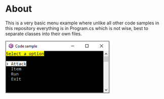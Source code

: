 ﻿# About

This is a very basic menu example where unlike all other code samples in this repository everything is in Program.cs which is not wise, best to separate classes into their own files.

![Screen Shot](assets/screenShot.png)